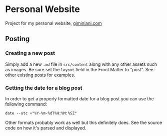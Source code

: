 # Personal Website

Project for my personal website, [giminiani.com](http://www.giminiani.com)

## Posting

### Creating a new post

Simply add a new `.md` file in `src/content` along with any other assets such as images. Be sure set the `layout` field in the Front Matter to "post". See other existing posts for examples.

### Getting the date for a blog post

In order to get a properly formatted date for a blog post you can use the following command:

```
date --utc +"%Y-%m-%dT%H:%M:%SZ"
```

Other formats probably work as well but this definitely does. See the source code on how it's parsed and displayed.
